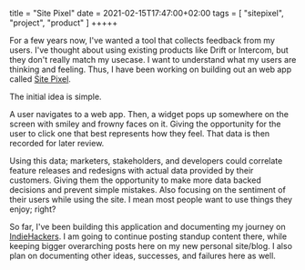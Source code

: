 title = "Site Pixel"
date = 2021-02-15T17:47:00+02:00
tags = [
    "sitepixel",
    "project",
    "product"
]
+++++

For a few years now, I've wanted a tool that collects feedback from my users. I've thought about using existing products like Drift or Intercom, but they don't really match my usecase. I want to understand what my users are thinking and feeling. Thus, I have been working on building out an web app called [Site Pixel](https://sitepixel.io).

The initial idea is simple.

A user navigates to a web app. Then, a widget pops up somewhere on the screen with smiley and frowny faces on it. Giving the opportunity for the user to click one that best represents how they feel. That data is then recorded for later review.

Using this data; marketers, stakeholders, and developers could correlate feature releases and redesigns with actual data provided by their customers. Giving them the opportunity to make more data backed decisions and prevent simple mistakes. Also focusing on the sentiment of their users while using the site. I mean most people want to use things they enjoy; right?

So far, I've been building this application and documenting my journey on [IndieHackers](https://www.indiehackers.com/product/site-pixel). I am going to continue posting standup content there, while keeping bigger overarching posts here on my new personal site/blog. I also plan on documenting other ideas, successes, and failures here as well. 

